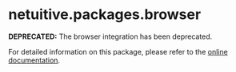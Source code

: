 # netuitive.packages.browser

**DEPRECATED:** The browser integration has been deprecated.

For detailed information on this package, please refer to the [online documentation](https://help.netuitive.com/Content/Integrations/browser.htm).